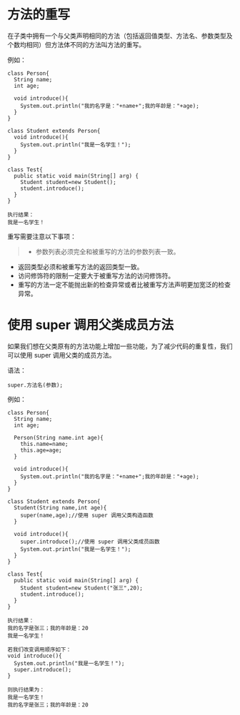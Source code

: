 # 方法的重写
在子类中拥有一个与父类声明相同的方法（包括返回值类型、方法名、参数类型及个数均相同）但方法体不同的方法叫方法的重写。

例如：

    class Person{
      String name;
      int age;

      void introduce(){
        System.out.println("我的名字是："+name+";我的年龄是："+age);
      }
    }

    class Student extends Person{
      void introduce(){
        System.out.println("我是一名学生！");
      }
    }

    class Test{
      public static void main(String[] arg) {
        Student student=new Student();
        student.introduce();
      }
    }

    执行结果：
    我是一名学生！

重写需要注意以下事项：
>* 参数列表必须完全和被重写的方法的参数列表一致。
* 返回类型必须和被重写方法的返回类型一致。
* 访问修饰符的限制一定要大于被重写方法的访问修饰符。
* 重写的方法一定不能抛出新的检查异常或者比被重写方法声明更加宽泛的检查异常。

# 使用 super 调用父类成员方法

如果我们想在父类原有的方法功能上增加一些功能，为了减少代码的重复性，我们可以使用 super 调用父类的成员方法。

语法：

    super.方法名(参数);

例如：

    class Person{
      String name;
      int age;

      Person(String name.int age){
        this.name=name;
        this.age=age;
      }

      void introduce(){
        System.out.println("我的名字是："+name+";我的年龄是："+age);
      }
    }

    class Student extends Person{
      Student(String name,int age){
        super(name,age);//使用 super 调用父类构造函数
      }

      void introduce(){
        super.introduce();//使用 super 调用父类成员函数
        System.out.println("我是一名学生！");
      }
    }

    class Test{
      public static void main(String[] arg) {
        Student student=new Student("张三",20);
        student.introduce();
      }
    }

    执行结果：
    我的名字是张三；我的年龄是：20
    我是一名学生！

    若我们改变调用顺序如下：
    void introduce(){
      System.out.println("我是一名学生！");
      super.introduce();
    }

    则执行结果为：
    我是一名学生！
    我的名字是张三；我的年龄是：20
